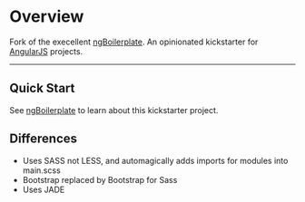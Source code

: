 # Overview

Fork of the execellent  [ngBoilerplate](http://joshdmiller.github.com/ng-boilerplate). An opinionated kickstarter for [AngularJS](http://angularjs.org) projects.

***

## Quick Start

See [ngBoilerplate](http://joshdmiller.github.com/ng-boilerplate) to learn about this kickstarter project.


## Differences

- Uses SASS not LESS, and automagically adds imports for modules into main.scss
- Bootstrap replaced by Bootstrap for Sass
- Uses JADE
